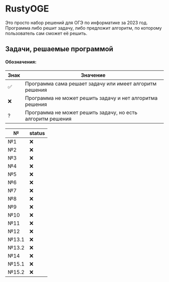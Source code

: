 # RustyOGE
Это просто набор решений для ОГЭ по информатике за 2023 год. 
Программа либо решит задачу, либо предложит алгоритм, по которому пользователь сам сможет её решить.

## Задачи, решаемые программой
#### Обозначения:
|Знак|Значение                                                     |
|----|-------------------------------------------------------------|
|✅  |Программа сама решает задачу или имеет алгоритм решения      |
|❌  |Программа не может решить задачу и нет алгоритма решения     |
|?   |Программа не может решить задачу, но есть алгоритм решения   |


|№    |status|
|-----|------|
|№1   |  ❌  |
|№2   |  ❌  |
|№3   |  ❌  |
|№4   |  ❌  |
|№5   |  ❌  |
|№6   |  ❌  |
|№7   |  ❌  |
|№8   |  ❌  |
|№9   |  ❌  |
|№10  |  ❌  |
|№11  |  ❌  |
|№12  |  ❌  |
|№13.1|  ❌  |
|№13.2|  ❌  |
|№14  |  ❌  |
|№15.1|  ❌  |
|№15.2|  ❌  |

